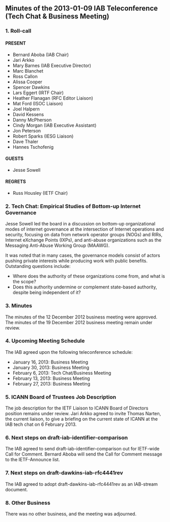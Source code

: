 
Minutes of the 2013-01-09 IAB Teleconference (Tech Chat & Business Meeting)
---------------------------------------------------------------------------


### 1. Roll-call


#### PRESENT


* Bernard Aboba (IAB Chair)
* Jari Arkko
* Mary Barnes (IAB Executive Director)
* Marc Blanchet
* Ross Callon
* Alissa Cooper
* Spencer Dawkins
* Lars Eggert (IRTF Chair)
* Heather Flanagan (RFC Editor Liaison)
* Mat Ford (ISOC Liaison)
* Joel Halpern
* David Kessens
* Danny McPherson
* Cindy Morgan (IAB Executive Assistant)
* Jon Peterson
* Robert Sparks (IESG Liaison)
* Dave Thaler
* Hannes Tschofenig


#### GUESTS


* Jesse Sowell


#### REGRETS


* Russ Housley (IETF Chair)


### 2. Tech Chat: Empirical Studies of Bottom-up Internet Governance


Jesse Sowell led the board in a discussion on bottom-up organizational modes of internet governance at the intersection of Internet operations and security, focusing on data from network operator groups (NOGs) and RIRs, Internet eXchange Points (IXPs), and anti-abuse organizations such as the Messaging Anti-Abuse Working Group (MAAWG).


It was noted that in many cases, the governance models consist of actors pushing private interests while producing work with public benefits. Outstanding questions include:


* Where does the authority of these organizations come from, and what is the scope?
* Does this authority undermine or complement state-based authority, despite being independent of it?


### 3. Minutes


The minutes of the 12 December 2012 business meeting were approved.  The minutes of the 19 December 2012 business meeting remain under review.


### 4. Upcoming Meeting Schedule


The IAB agreed upon the following teleconference schedule:


* January 16, 2013: Business Meeting
* January 30, 2013: Business Meeting
* February 6, 2013: Tech Chat/Business Meeting
* February 13, 2013: Business Meeting
* February 27, 2013: Business Meeting


### 5. ICANN Board of Trustees Job Description


The job description for the IETF Liaison to ICANN Board of Directors position remains under review. Jari Arkko agreed to invite Thomas Narten, the current liaison, to give a briefing on the current state of ICANN at the IAB tech chat on 6 February 2013.


### 6. Next steps on draft-iab-identifier-comparison


The IAB agreed to send draft-iab-identifier-comparison out for IETF-wide Call for Comment. Bernard Aboba will send the Call for Comment message to the IETF-Announce list.


### 7. Next steps on draft-dawkins-iab-rfc4441rev


The IAB agreed to adopt draft-dawkins-iab-rfc4441rev as an IAB-stream document.


### 8. Other Business


There was no other business, and the meeting was adjourned.


